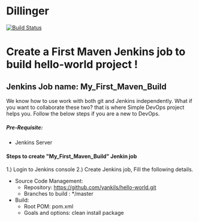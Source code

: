 # Dillinger

[![Build Status](https://travis-ci.org/joemccann/dillinger.svg?branch=master)](https://travis-ci.org/joemccann/dillinger)

# Create a First Maven Jenkins job to build hello-world project !

## Jenkins Job name: My_First_Maven_Build
We know how to use work with both git and Jenkins independently. What if you want to collaborate these two? that is where Simple DevOps project helps you. Follow the below steps if you are a new to DevOps.

##### Pre-Requisite:
- Jenkins Server

#### Steps to create "My_First_Maven_Build" Jenkin job
1.) Login to Jenkins console
2.) Create Jenkins job, Fill the following details.
* Source Code Management:
  - Repository: https://github.com/yankils/hello-world.git
  - Branches to build : */master
* Build:
  - Root POM: pom.xml
  - Goals and options: clean install package

